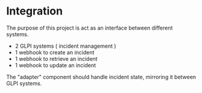 # Integration 

The purpose of this project is act as an interface between different systems.

- 2 GLPI systems ( incident management )
- 1 webhook to create an incident
- 1 webhook to retrieve an incident
- 1 webhook to update an incident

The "adapter" component should handle incident state, mirroring it between GLPI systems.

